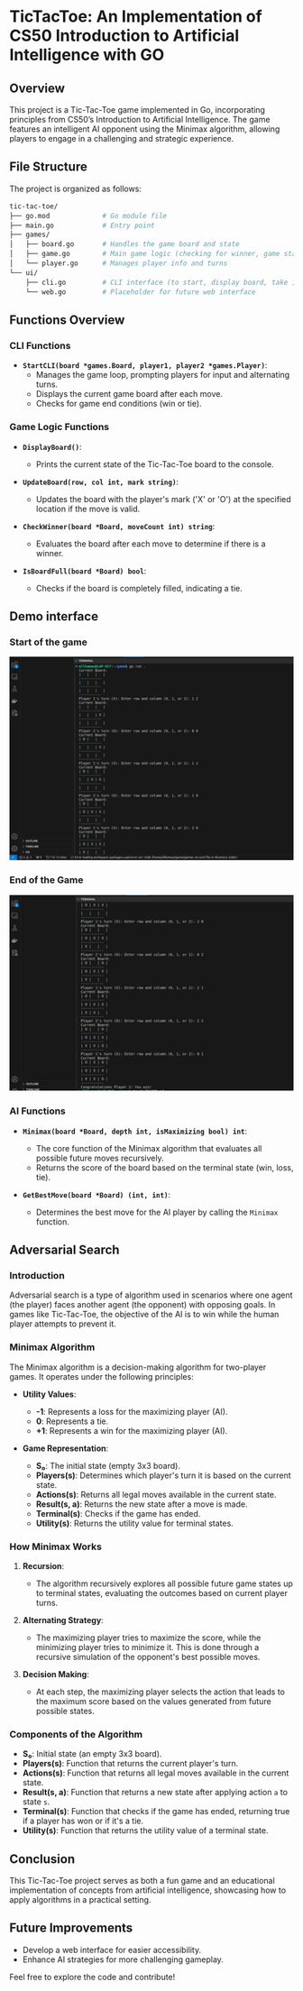 # TicTacToe: An Implementation of CS50  Introduction to Artificial Intelligence with GO

## Overview

This project is a Tic-Tac-Toe game implemented in Go, incorporating principles from CS50’s Introduction to Artificial Intelligence. The game features an intelligent AI opponent using the Minimax algorithm, allowing players to engage in a challenging and strategic experience.

## File Structure

The project is organized as follows:

```bash
tic-tac-toe/
├── go.mod             # Go module file
├── main.go            # Entry point
├── games/
│   ├── board.go       # Handles the game board and state
│   ├── game.go        # Main game logic (checking for winner, game status)
│   └── player.go      # Manages player info and turns
└── ui/
    ├── cli.go         # CLI interface (to start, display board, take input)
    └── web.go         # Placeholder for future web interface
```

## Functions Overview

### CLI Functions

- **`StartCLI(board *games.Board, player1, player2 *games.Player)`**: 
  - Manages the game loop, prompting players for input and alternating turns.
  - Displays the current game board after each move.
  - Checks for game end conditions (win or tie).

### Game Logic Functions

- **`DisplayBoard()`**: 
  - Prints the current state of the Tic-Tac-Toe board to the console.
  
- **`UpdateBoard(row, col int, mark string)`**: 
  - Updates the board with the player's mark ('X' or 'O') at the specified location if the move is valid.
  
- **`CheckWinner(board *Board, moveCount int) string`**: 
  - Evaluates the board after each move to determine if there is a winner.

- **`IsBoardFull(board *Board) bool`**: 
  - Checks if the board is completely filled, indicating a tie.
## Demo interface 

### Start of the game 
 ![pic](Demo-pictures/start-game.png)

 ### End of the Game
  ![pic](Demo-pictures/end-game.png)
### AI Functions

- **`Minimax(board *Board, depth int, isMaximizing bool) int`**:
  - The core function of the Minimax algorithm that evaluates all possible future moves recursively.
  - Returns the score of the board based on the terminal state (win, loss, tie).

- **`GetBestMove(board *Board) (int, int)`**: 
  - Determines the best move for the AI player by calling the `Minimax` function.
  
## Adversarial Search

### Introduction

Adversarial search is a type of algorithm used in scenarios where one agent (the player) faces another agent (the opponent) with opposing goals. In games like Tic-Tac-Toe, the objective of the AI is to win while the human player attempts to prevent it.

### Minimax Algorithm

The Minimax algorithm is a decision-making algorithm for two-player games. It operates under the following principles:

- **Utility Values**:
  - **-1**: Represents a loss for the maximizing player (AI).
  - **0**: Represents a tie.
  - **+1**: Represents a win for the maximizing player (AI).

- **Game Representation**:
  - **S₀**: The initial state (empty 3x3 board).
  - **Players(s)**: Determines which player's turn it is based on the current state.
  - **Actions(s)**: Returns all legal moves available in the current state.
  - **Result(s, a)**: Returns the new state after a move is made.
  - **Terminal(s)**: Checks if the game has ended.
  - **Utility(s)**: Returns the utility value for terminal states.

### How Minimax Works

1. **Recursion**:
   - The algorithm recursively explores all possible future game states up to terminal states, evaluating the outcomes based on current player turns.

2. **Alternating Strategy**:
   - The maximizing player tries to maximize the score, while the minimizing player tries to minimize it. This is done through a recursive simulation of the opponent's best possible moves.

3. **Decision Making**:
   - At each step, the maximizing player selects the action that leads to the maximum score based on the values generated from future possible states.

### Components of the Algorithm

- **S₀**: Initial state (an empty 3x3 board).
- **Players(s)**: Function that returns the current player's turn.
- **Actions(s)**: Function that returns all legal moves available in the current state.
- **Result(s, a)**: Function that returns a new state after applying action `a` to state `s`.
- **Terminal(s)**: Function that checks if the game has ended, returning true if a player has won or if it's a tie.
- **Utility(s)**: Function that returns the utility value of a terminal state.

## Conclusion

This Tic-Tac-Toe project serves as both a fun game and an educational implementation of concepts from artificial intelligence, showcasing how to apply algorithms in a practical setting.

## Future Improvements

- Develop a web interface for easier accessibility.
- Enhance AI strategies for more challenging gameplay.

Feel free to explore the code and contribute!